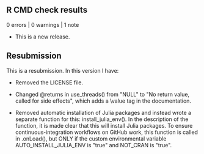 ## R CMD check results

0 errors | 0 warnings | 1 note

* This is a new release.

## Resubmission
This is a resubmission. In this version I have:

* Removed the LICENSE file.

* Changed @returns in use_threads() from "NULL" to "No return value, called for side effects", which adds a \value tag in the documentation.

* Removed automatic installation of Julia packages and instead wrote a separate function for this: install_julia_env(). In the description of the function, it is made clear that this will install Julia packages. To ensure continuous-integration workflows on GitHub work, this function is called in .onLoad(), but ONLY if the custom environmental variable AUTO_INSTALL_JULIA_ENV is "true" and NOT_CRAN is "true".

